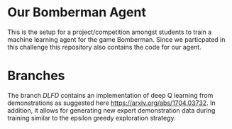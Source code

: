 # Our Bomberman Agent
This is the setup for a project/competition amongst students to train a machine learning agent for the game Bomberman.
Since we particpated in this challenge this repository also contains the code for our agent.

# Branches
The branch *DLFD* contains an implementation of deep Q learning from demonstrations as suggested here https://arxiv.org/abs/1704.03732. 
In addition, it allows for generating new expert demonstration data during training similar to the epsilon greedy exploration strategy. 
